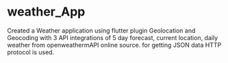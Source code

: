 # weather_App
Created a Weather application using flutter plugin Geolocation and Geocoding with 3 API integrations of 5 day forecast, current location, daily weather from openweathermAPI online source. for getting JSON data HTTP protocol is used.

